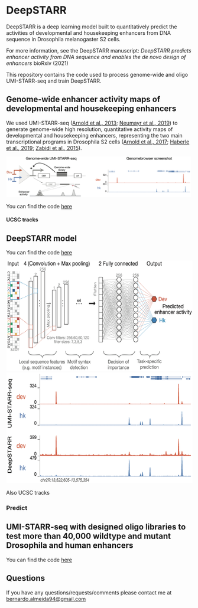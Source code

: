 # DeepSTARR
DeepSTARR is a deep learning model built to quantitatively predict the activities of developmental and housekeeping enhancers from DNA sequence in Drosophila melanogaster S2 cells.

For more information, see the DeepSTARR manuscript:
*DeepSTARR predicts enhancer activity from DNA sequence and enables the de novo design of enhancers* bioRxiv (2021)

This repository contains the code used to process genome-wide and oligo UMI-STARR-seq and train DeepSTARR.

## Genome-wide enhancer activity maps of developmental and housekeeping enhancers
We used UMI-STARR-seq ([Arnold et al., 2013](http://www.sciencemag.org/lookup/doi/10.1126/science.1232542); [Neumayr et al., 2019](https://doi.org/10.1002/cpmb.105)) to generate genome-wide high resolution, quantitative activity maps of developmental and housekeeping enhancers, representing the two main transcriptional programs in Drosophila S2 cells ([Arnold et al., 2017](http://dx.doi.org/doi:10.1038/nbt.3739); [Haberle et al., 2019](https://doi.org/10.1038/s41586-019-1210-7); [Zabidi et al., 2015](http://dx.doi.org/10.1038/nature13994)).

<img src="img/gw_UMISTARRseq.png" width="500" style="margin-bottom:0;margin-top:0;"/>

You can find the code [here](GenomeWide_UMISTARRseq)

#### UCSC tracks



## DeepSTARR model

You can find the code [here](DeepSTARR)

<div class="images" style="margin-bottom:0;margin-top:0;">
    <img height="300" src="img/DeepSTARR.png">
    <img height="300" src="img/DeepSTARR_predictions.png">
</div>

Also UCSC tracks

### Predict



## UMI-STARR-seq with designed oligo libraries to test more than 40,000 wildtype and mutant Drosophila and human enhancers

You can find the code [here](Oligo_UMISTARRseq)






## Questions
If you have any questions/requests/comments please contact me at [bernardo.almeida94@gmail.com](mailto:bernardo.almeida94@gmail.com)
